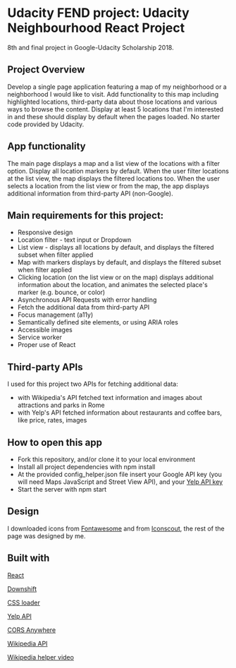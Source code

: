 # Udacity FEND project: Udacity Neighbourhood React Project

8th and final project in Google-Udacity Scholarship 2018.

## Project Overview

Develop a single page application featuring a map of my neighborhood or a neighborhood I would like to visit. Add functionality to this map including highlighted locations, third-party data about those locations and various ways to browse the content. Display at least 5 locations that I'm interested in and these should display by default when the pages loaded. No starter code provided by Udacity.

## App functionality

The main page displays a map and a list view of the locations with a filter option. Display all location markers by default.
When the user filter locations at the list view, the map displays the filtered locations too.
When the user selects a location from the list view or from the map, the app displays additional information from third-party API (non-Google).


## Main requirements for this project:

- Responsive design
- Location filter - text input or Dropdown
- List view - displays all locations by default, and displays the filtered subset when filter applied
- Map with markers displays by default, and displays the filtered subset when filter applied
- Clicking location (on the list view or on the map) displays additional information about the location, and animates the selected place's marker (e.g. bounce, or color)
- Asynchronous API Requests with error handling
- Fetch the additional data from third-party API
- Focus management (a11y)
- Semantically defined site elements, or using ARIA roles
- Accessible images
- Service worker
- Proper use of React

## Third-party APIs

I used for this project two APIs for fetching additional data:
- with Wikipedia's API fetched text information and images about attractions and parks in Rome
- with Yelp's API fetched information about restaurants and coffee bars, like price, rates, images

## How to open this app

- Fork this repository, and/or clone it to your local environment
- Install all project dependencies with npm install
- At the provided config_helper.json file insert your Google API key (you will need Maps JavaScript and Street View API), and your [Yelp API key](https://www.yelp.com/developers/v3/manage_app)
- Start the server with npm start

## Design

I downloaded icons from [Fontawesome](https://fontawesome.com/icons?d=gallery) and from [Iconscout](https://iconscout.com/), the rest of the page was designed by me.



## Built with

[React](https://reactjs.org/)

[Downshift](https://www.npmjs.com/package/downshift#itemtostring)

[CSS loader](https://codepen.io/animatedcreativity/pen/OjBPQJ)

[Yelp API](https://www.yelp.com/fusion)

[CORS Anywhere](https://cors-anywhere.herokuapp.com/)

[Wikipedia API](https://www.mediawiki.org/wiki/API:Main_page)

[Wikipedia helper video](https://www.youtube.com/watch?v=RPz75gcHj18&)
